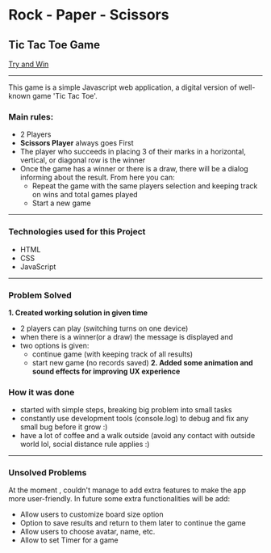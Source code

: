 # Rock - Paper - Scissors 
## Tic Tac Toe Game

[Try and Win](https://pages.git.generalassemb.ly/Katerina/Project-1---Tic-tac-toe-Game/)

---

This game is a simple Javascript web application, a digital version of well-known game 'Tic Tac Toe'. 

### Main rules:
* 2 Players
* **Scissors Player** always goes First
* The player who succeeds in placing 3 of their marks in a horizontal, vertical, or diagonal row is the winner
* Once the game has a winner or there is a draw, there will be a dialog informing about the result. 
    From here you can:
    - Repeat the game with the same players selection and keeping track on wins and total games played
    - Start a new game
 
 ---
 
### Technologies used for this Project

* HTML
* CSS
* JavaScript

---


### Problem Solved

**1. Created working solution in given time**
 - 2 players can play (switching turns on one device)
 - when there is a winner(or a draw) the message is displayed and
 - two options is given: 
   - continue game (with keeping track of all results)
   - start new game (no records saved)
 **2. Added some animation and sound effects for improving UX experience**
 
 ### How it was done
 * started with simple steps, breaking big problem into small tasks
 * constantly use development tools (console.log) to debug and fix any small bug before it grow :)
 * have a lot of coffee and a walk outside (avoid any contact with outside world lol, social distance rule applies :)
 
 ---
 
 ### Unsolved Problems
 At the moment , couldn't manage to add extra features to make the app more user-friendly.
 In future some extra functionalities will be add:
   - Allow users to customize board size option
   - Option to save results and return to them later to continue the game
   - Allow users to choose avatar, name, etc.
   - Allow to set Timer for a game
 
 
 